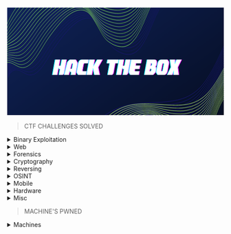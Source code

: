 <p align="center">
<img src="https://github.com/Bread-Yolk/hackthebox/blob/3349c58b447a6487178cc6e7e82711dfb9e8d5ad/Assets/banner.png" width="950" height="250">
</p>


> CTF CHALLENGES SOLVED

<details>
<br>
<summary> Binary Exploitation </summary>

|No.|Challenge's name|
|:-:|:--------------:|
|1. |[racecar](https://github.com/Bread-Yolk/hackthebox/tree/main/Categories/Pwn/racecar)|
|2. |[You know 0xDiablos](https://github.com/Bread-Yolk/hackthebox/tree/main/Categories/Pwn/You%20know%200xDiablos)|
|3. |[Jeeves](https://github.com/Bread-Yolk/hackthebox/tree/main/Categories/Pwn/Jeeves)|
|4. |[Space pirate: Entrypoint](https://github.com/Bread-Yolk/hackthebox/tree/main/Categories/Pwn/Space%20pirate%3A%20Entrypoint)|
|5. |[Reg](https://github.com/Bread-Yolk/hackthebox/tree/main/Categories/Pwn/Reg)|
|6. |[Space pirate: Going Deeper](https://github.com/Bread-Yolk/hackthebox/tree/main/Categories/Pwn/Space%20pirate%3A%20Going%20Deeper)|
|7. |[Bat Computer](https://github.com/Bread-Yolk/hackthebox/tree/main/Categories/Pwn/Bat%20Computer)|
|8. |[Blacksmith](https://github.com/Bread-Yolk/hackthebox/tree/main/Categories/Pwn/Blacksmith)|
|9. |[Shooting star](https://github.com/Bread-Yolk/hackthebox/tree/main/Categories/Pwn/Shooting%20star)|
|10. |[HTB Console](https://github.com/Bread-Yolk/hackthebox/tree/main/Categories/Pwn/HTB%20Console)|
|11. |[Optimistic](https://github.com/Bread-Yolk/hackthebox/tree/main/Categories/Pwn/Optimistic)|
|12. |[Restaurant](https://github.com/Bread-Yolk/hackthebox/tree/main/Categories/Pwn/Restaurant)|
|13. |[Entity](https://github.com/Bread-Yolk/hackthebox/tree/main/Categories/Pwn/Entity)|
|14. |[Getting Started](https://github.com/Bread-Yolk/hackthebox/tree/main/Categories/Pwn/Getting%20Started)|
|15. |[Questionnaire](https://github.com/Bread-Yolk/hackthebox/tree/main/Categories/Pwn/Questionnaire)|
|16. |[Nightmare](https://github.com/Bread-Yolk/hackthebox/blob/main/Categories/Pwn/Nightmare/README.md)|
|17. |[Void](https://github.com/Bread-Yolk/hackthebox/blob/main/Categories/Pwn/Void/README.md)|
|18. |[Fleet Management](https://github.com/Bread-Yolk/hackthebox/blob/main/Categories/Pwn/Fleet%20Management/README.md)|
|19. |[Vault-breaker](https://github.com/jon-brandy/hackthebox/blob/main/Categories/Pwn/Vault-breaker/README.md)|
|20. |[Spooky Time](https://github.com/jon-brandy/hackthebox/blob/main/Categories/Pwn/Spooky%20Time/README.md)|
|21. |[Space pirate: Retribution](https://github.com/jon-brandy/hackthebox/blob/main/Categories/Pwn/Space%20pirate%3A%20Retribution/README.md)|
|22. |[Space](https://github.com/jon-brandy/hackthebox/blob/main/Categories/Pwn/Space/README.md)|
|23. |[Leet Test](https://github.com/jon-brandy/hackthebox/blob/main/Categories/Pwn/Leet%20Test/README.md)|
|24. |[Trick or Deal](https://github.com/jon-brandy/hackthebox/blob/main/Categories/Pwn/Trick%20or%20Deal/README.md)|
|25. |[Format](https://github.com/jon-brandy/hackthebox/blob/main/Categories/Pwn/Format/README.md)|
|26. |[PwnShop](https://github.com/jon-brandy/hackthebox/blob/main/Categories/Pwn/PwnShop/README.md)|
|27. |[Finale](https://github.com/jon-brandy/hackthebox/blob/main/Categories/Pwn/Finale/README.md)|
|28. |[Hellhound](https://github.com/jon-brandy/hackthebox/blob/main/Categories/Pwn/Hellhound/README.md)|


</details>


<details>
<br>
<summary> Web </summary>

|No.|Challenge's name|
|:-:|:--------------:|
|1. |[Templated](https://github.com/Bread-Yolk/hackthebox/blob/main/Categories/Web/Templated/README.md)|
|2. |[LoveTok](https://github.com/Bread-Yolk/hackthebox/blob/main/Categories/Web/LoveTok/README.md)|
|3. |[Phonebook](https://github.com/Bread-Yolk/hackthebox/blob/main/Categories/Web/Phonebook/README.md)|
|4. |[Spookifier](https://github.com/Bread-Yolk/hackthebox/blob/main/Categories/Web/Spookifier/README.md)|
|5. |[looking glass](https://github.com/Bread-Yolk/hackthebox/blob/main/Categories/Web/looking%20glass/README.md)|
|6. |[sanitize](https://github.com/Bread-Yolk/hackthebox/blob/main/Categories/Web/sanitize/README.md)|
|7. |[baby auth](https://github.com/Bread-Yolk/hackthebox/blob/main/Categories/Web/baby%20auth/README.md)|
|8. |[baby BonChewerCon](https://github.com/Bread-Yolk/hackthebox/blob/main/Categories/Web/baby%20BoneChewerCon/README.md)|
|9. |[Full Stack Conf](https://github.com/Bread-Yolk/hackthebox/blob/main/Categories/Web/Full%20Stack%20Conf/README.md)|
|10. |[baby interdimensional internet](https://github.com/Bread-Yolk/hackthebox/blob/main/Categories/Web/baby%20interdimensional%20internet/README.md)|
|11. |[Juggling facts](https://github.com/Bread-Yolk/hackthebox/blob/main/Categories/Web/Juggling%20facts/README.md)|
|12. |[baby nginxatsu](https://github.com/Bread-Yolk/hackthebox/blob/main/Categories/Web/baby%20nginxatsu/README.md)|
|13. |[baby todo or not todo](https://github.com/Bread-Yolk/hackthebox/blob/main/Categories/Web/baby%20todo%20or%20not%20todo/README.md)|
|14. |[baby WAFfles order](https://github.com/Bread-Yolk/hackthebox/blob/main/Categories/Web/baby%20WAFfles%20order/README.md)|
|15. |[BlinkerFluids](https://github.com/Bread-Yolk/hackthebox/blob/main/Categories/Web/BlinkerFluids/README.md)|
|16. |[Orbital](https://github.com/Bread-Yolk/hackthebox/blob/main/Categories/Web/Orbital/README.md)|
|17. |[Trapped Source](https://github.com/Bread-Yolk/hackthebox/blob/main/Categories/Web/Trapped%20Source/README.md)|
|18. |[Passman](https://github.com/jon-brandy/hackthebox/blob/main/Categories/Web/Passman/README.md)|


</details>


<details>
<br>
<summary> Forensics </summary>

|No.|Challenge's name|
|:-:|:--------------:|
|1. |[Illumination](https://github.com/Bread-Yolk/hackthebox/blob/main/Categories/Forensics/Illumination/README.md)|
|2. |[MarketDump](https://github.com/Bread-Yolk/hackthebox/blob/main/Categories/Forensics/MarketDump/README.md)|
|3. |[Wrong Spooky Seasaon](https://github.com/Bread-Yolk/hackthebox/blob/main/Categories/Forensics/Wrong%20Spooky%20Season/README.md)|
|4. |[Marshal in the Middle](https://github.com/Bread-Yolk/hackthebox/blob/main/Categories/Forensics/Marshal%20in%20the%20Middle/README.md)|
|5. |[Chase](https://github.com/Bread-Yolk/hackthebox/blob/main/Categories/Forensics/Chase/README.md)|
|6. |[Event Horizon](https://github.com/Bread-Yolk/hackthebox/blob/main/Categories/Forensics/Event%20Horizon/README.md)|
|7. |[Insider](https://github.com/Bread-Yolk/hackthebox/blob/main/Categories/Forensics/Insider/README.md)|
|8. |[Export](https://github.com/Bread-Yolk/hackthebox/blob/main/Categories/Forensics/Export/README.md)|
|9. |[Persistence](https://github.com/Bread-Yolk/hackthebox/blob/main/Categories/Forensics/Persistence/README.md)|
|10. |[No Place To Hide](https://github.com/Bread-Yolk/hackthebox/blob/main/Categories/Forensics/No%20Place%20To%20Hide/README.md)|
|11. |[Lure](https://github.com/Bread-Yolk/hackthebox/blob/main/Categories/Forensics/Lure/README.md)|
|12. |[Logger](https://github.com/Bread-Yolk/hackthebox/blob/main/Categories/Forensics/Logger/README.md)|
|13. |[Halloween Invitation](https://github.com/Bread-Yolk/hackthebox/blob/main/Categories/Forensics/Halloween%20Invitation/README.md)|
|14. |[Peel Back The Layers](https://github.com/Bread-Yolk/hackthebox/blob/main/Categories/Forensics/Peel%20Back%20The%20Layers/README.md)|
|15. |[Reminiscent](https://github.com/Bread-Yolk/hackthebox/blob/main/Categories/Forensics/Reminiscent/README.md)|
|16. |[Intergalactic Recovery](https://github.com/Bread-Yolk/hackthebox/blob/main/Categories/Forensics/Intergalactic%20Recovery/README.md)|
|16. |[Downgrade](https://github.com/Bread-Yolk/hackthebox/blob/main/Categories/Forensics/Downgrade/README.md)|
|17. |[Automation](https://github.com/Bread-Yolk/hackthebox/blob/main/Categories/Forensics/Automation/README.md)|
|18. |[Perseverance](https://github.com/Bread-Yolk/hackthebox/blob/main/Categories/Forensics/Perseverance/README.md)|
|19. |[Deadly Arthropod](https://github.com/Bread-Yolk/hackthebox/blob/main/Categories/Forensics/Deadly%20Arthropod/README.md)|
|20. |[Keep Tryin'](https://github.com/Bread-Yolk/hackthebox/blob/main/Categories/Forensics/Keep%20Tryin'/README.md)|
|21. |[Strike Back](https://github.com/Bread-Yolk/hackthebox/blob/main/Categories/Forensics/Strike%20Back/README.md)|
|22. |[Diagnostic](https://github.com/Bread-Yolk/hackthebox/blob/main/Categories/Forensics/Diagnostic/README.md)|
|23. |[Fake News](https://github.com/Bread-Yolk/hackthebox/blob/main/Categories/Forensics/Fake%20News/README.md)|
|24. |[POOF](https://github.com/Bread-Yolk/hackthebox/blob/main/Categories/Forensics/POOF/README.md)|
|25. |[Alien Cradle](https://github.com/Bread-Yolk/hackthebox/blob/main/Categories/Forensics/Alien%20Cradle/README.md)|
|26. |[Extraterrestrial Persistence](https://github.com/Bread-Yolk/hackthebox/blob/main/Categories/Forensics/Extraterrestrial%20Persistence/README.md)|
|27. |[Artifact Of Dangerous Sighting](https://github.com/Bread-Yolk/hackthebox/blob/main/Categories/Forensics/Artifact%20Of%20Dangerous%20Sighting/README.md)|
|28. |[oBfsC4t10n2](https://github.com/Bread-Yolk/hackthebox/blob/main/Categories/Forensics/oBfsC4t10n2/README.md)|
|29. |[Packet Cyclone](https://github.com/Bread-Yolk/hackthebox/blob/main/Categories/Forensics/Packet%20Cyclone/README.md)|

  

</details>

<details>
<br>
<summary> Cryptography </summary>

|No.|Challenge's name|
|:-:|:--------------:|
|1. |[BabyEncryption](https://github.com/jon-brandy/hackthebox/blob/main/Categories/Cryptography/BabyEncryption/README.md)|
|2. |[xorxorxor](https://github.com/jon-brandy/hackthebox/tree/main/Categories/Cryptography/xorxorxor)|
|3. |[Android in the Middle](https://github.com/jon-brandy/hackthebox/blob/main/Categories/Cryptography/Android-in-the-Middle/README.md)|
|4. |[Weak RSA](https://github.com/jon-brandy/hackthebox/blob/main/Categories/Cryptography/Weak%20RSA/README.md)|
|5. |[Classic, yet complicated!](https://github.com/jon-brandy/hackthebox/blob/main/Categories/Cryptography/Classic%2C%20yet%20complicated!/README.md)|
|6. |[Brainy's Cipher](https://github.com/jon-brandy/hackthebox/blob/main/Categories/Cryptography/Brainy's%20Cipher/README.md)|
|7. |[Gonna-Lift-Em-All](https://github.com/jon-brandy/hackthebox/blob/main/Categories/Cryptography/Gonna-Lift-Em-All/README.md)|
|8. |[Ancient Encodings](https://github.com/jon-brandy/hackthebox/blob/main/Categories/Cryptography/Ancient%20Encodings/README.md)|
|9. |[Nuclear Sale](https://github.com/Bread-Yolk/hackthebox/blob/main/Categories/Cryptography/Nuclear%20Sale/README.md)|


</details>


<details>
<br>
<summary> Reversing </summary>

|No.|Challenge's name|
|:-:|:--------------:|
|1. |[Impossible Password](https://github.com/jon-brandy/hackthebox/blob/main/Categories/Reversing/Impossible%20Password/README.md)|
|2. |[Bypass](https://github.com/jon-brandy/hackthebox/blob/main/Categories/Reversing/Bypass/README.md)|
|3. |[Behind the Scenes](https://github.com/jon-brandy/hackthebox/blob/main/Categories/Reversing/Behind%20the%20Scenes/README.md)|
|4. |[WIDE](https://github.com/jon-brandy/hackthebox/blob/main/Categories/Reversing/WIDE/README.md)|
|5. |[Baby RE](https://github.com/jon-brandy/hackthebox/blob/main/Categories/Reversing/Baby%20RE/README.md)|
|6. |[You Cant C Me](https://github.com/jon-brandy/hackthebox/blob/main/Categories/Reversing/You%20Cant%20C%20Me/README.md)|
|7. |[Find The Easy Pass](https://github.com/jon-brandy/hackthebox/blob/main/Categories/Reversing/Find%20The%20Easy%20Pass/README.md)|
|8. |[Baby Crypt](https://github.com/jon-brandy/hackthebox/blob/main/Categories/Reversing/Baby%20Crypt/README.md)|
|9. |[Ransom](https://github.com/jon-brandy/hackthebox/blob/main/Categories/Reversing/Ransom/README.md)|
|10. |[Anti Flag](https://github.com/Bread-Yolk/hackthebox/tree/main/Categories/Reversing/Anti%20Flag)|
|11. |[Ouija](https://github.com/jon-brandy/hackthebox/blob/main/Categories/Reversing/Ouija/README.md)|
|12. |[Tear Or Dear](https://github.com/jon-brandy/hackthebox/blob/main/Categories/Reversing/Tear%20Or%20Dear/README.md)|
|13. |[Rebuilding](https://github.com/jon-brandy/hackthebox/blob/main/Categories/Reversing/Rebuilding/README.md)|
|14. |[Teleport](https://github.com/jon-brandy/hackthebox/blob/main/Categories/Reversing/Teleport/README.md)|
|15. |[Hunting License](https://github.com/jon-brandy/hackthebox/blob/main/Categories/Reversing/Hunting%20License/README.md)|

</details>


<details>
<br>
<summary> OSINT </summary>

|No.|Challenge's name|
|:-:|:--------------:|
|1. |[Easy Phish](https://github.com/jon-brandy/hackthebox/blob/main/Categories/OSINT/Easy%20Phish/README.md)|
|2. |[Infiltration](https://github.com/jon-brandy/hackthebox/blob/main/Categories/OSINT/Infiltration/README.md)|
|3. |[Money Flowz](https://github.com/jon-brandy/hackthebox/blob/main/Categories/OSINT/Money%20Flowz/README.md)|
|4. |[Missing in Action](https://github.com/jon-brandy/hackthebox/blob/main/Categories/OSINT/Missing%20in%20Action/README.md)|
|5. |[ID Exposed](https://github.com/jon-brandy/hackthebox/blob/main/Categories/OSINT/ID%20Exposed/README.md)|
|6. |[0ld is g0ld](https://github.com/jon-brandy/hackthebox/blob/main/Categories/OSINT/0ld%20is%20g0ld/README.md)|

</details>


</details>

<details>
<br>
<summary> Mobile </summary>

|No.|Challenge's name|
|:-:|:--------------:|
|1. |[Cat](https://github.com/jon-brandy/hackthebox/blob/main/Categories/Mobile/Cat/README.md)|
|2. |[Don't Overreact](https://github.com/jon-brandy/hackthebox/blob/main/Categories/Mobile/Don't%20Overreact/README.md)|
|3. |[APKey](https://github.com/jon-brandy/hackthebox/blob/main/Categories/Mobile/APKey/README.md)|
|4. |[Pinned](https://github.com/jon-brandy/hackthebox/blob/main/Categories/Mobile/Pinned/pinned.md)|
|5. |[APKrypt](https://github.com/jon-brandy/hackthebox/blob/main/Categories/Mobile/APKrypt/README.md)|
|6. |[Manager](https://github.com/jon-brandy/hackthebox/blob/main/Categories/Mobile/Manager/README.md)|


</details>


<details>
<br>
<summary> Hardware </summary>

|No.|Challenge's name|
|:-:|:--------------:|
|1. |[Debugging Interface](https://github.com/jon-brandy/hackthebox/blob/main/Categories/Hardware/Debugging%20Interface/README.md)|


</details>



<details>
<br>
<summary> Misc </summary>

|No.|Challenge's name|
|:-:|:--------------:|
|1. |[Canvas](https://github.com/jon-brandy/hackthebox/blob/main/Categories/Misc/Canvas/README.md)|
|2. |[fs0ciety](https://github.com/jon-brandy/hackthebox/blob/main/Categories/Misc/fs0ciety/README.md)|
|3. |[Milkshake](https://github.com/jon-brandy/hackthebox/blob/main/Categories/Misc/Milkshake/README.md)|
|4. |[Hackerman](https://github.com/jon-brandy/hackthebox/blob/main/Categories/Misc/Hackerman/README.md)|
|5. |[Da Vinci](https://github.com/jon-brandy/hackthebox/blob/main/Categories/Misc/Da%20Vinci/README.md)|
|6. |[Art](https://github.com/jon-brandy/hackthebox/blob/main/Categories/Misc/Art/README.md)|
|7. |[misDIRection](https://github.com/jon-brandy/hackthebox/blob/main/Categories/Misc/misDIRection/README.md)|
|9. |[Emdee five for life](https://github.com/jon-brandy/hackthebox/blob/main/Categories/Misc/Emdee%20five%20for%20life/README.md)|
|10. |[The secret of a Queen](https://github.com/jon-brandy/hackthebox/blob/main/Categories/Misc/The%20secret%20of%20%20a%20Queen/README.md)|
|11. |[Eternal Loop](https://github.com/jon-brandy/hackthebox/blob/main/Categories/Misc/Eternal%20Loop/README.md)|

</details>


> MACHINE'S PWNED


<details>
<br>
<summary> Machines </summary>

|No.|Challenge's name|
|:-:|:--------------:|
|1. |[Blue](https://github.com/jon-brandy/hackthebox/blob/main/Categories/Machines/Blue/README.md)|
|2. |[Jerry](https://github.com/jon-brandy/hackthebox/blob/main/Categories/Machines/Jerry/README.md)|
|3. |[Lame](https://github.com/jon-brandy/hackthebox/blob/main/Categories/Machines/Lame/README.md)|
|4. |[Netmon](https://github.com/jon-brandy/hackthebox/blob/main/Categories/Machines/Netmon/README.md)|
|5. |[Photobomb](https://github.com/jon-brandy/hackthebox/blob/main/Categories/Machines/Photobomb/README.md)|
|6. |[Precious](https://github.com/jon-brandy/hackthebox/blob/main/Categories/Machines/Precious/README.md)|
|7. |[Shoppy](https://github.com/jon-brandy/hackthebox/blob/main/Categories/Machines/Shoppy/README.md)|
|8. |[Cap](https://github.com/jon-brandy/hackthebox/blob/main/Categories/Machines/Cap/README.md)|


</details>



